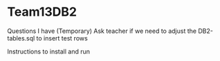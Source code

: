 # Team13DB2

Questions I have (Temporary)
Ask teacher if we need to adjust the DB2-tables.sql to insert test rows

Instructions to install and run
